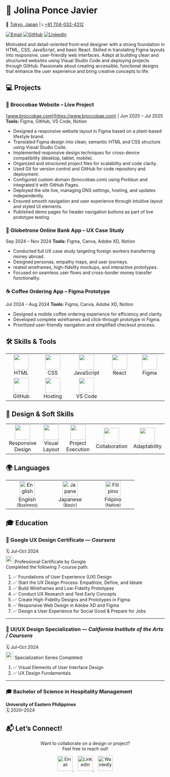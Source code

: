 
# 🎨 Jolina Ponce Javier 

📍 [Tokyo, Japan](https://www.google.com/maps/place/Tokyo,+Japan) |  📞 [+81 704-032-4312](tel:+817040324312)  

[![Email](https://img.shields.io/badge/Email-jolinapjavier%40gmail.com-brightgreen)](mailto:jolinapjavier@gmail.com)
[![GitHub](https://img.shields.io/badge/GitHub-jolinajavier-blue)](https://github.com/jolinajavier)
[![LinkedIn](https://img.shields.io/badge/LinkedIn-Jolina%20Javier-blue)](https://www.linkedin.com/in/jolina-javier)

Motivated and detail-oriented front-end designer with a strong foundation in HTML, CSS, JavaScript, and basic React. Skilled in translating Figma layouts into responsive, user-friendly web interfaces. Adept at building clean and structured websites using Visual Studio Code and deploying projects through GitHub. Passionate about creating accessible, functional designs that enhance the user experience and bring creative concepts to life.


## 💻 Projects

### 🌱 **Broccobae Website – Live Project**

[www.broccobae.com](https://www.broccobae.com) | Jun 2025 – Jul 2025
**Tools:** Figma, GitHub, VS Code, Notion

* Designed a responsive website layout in Figma based on a plant-based lifestyle brand.
* Translated Figma design into clean, semantic HTML and CSS structure using Visual Studio Code.
* Implemented responsive design techniques for cross-device compatibility (desktop, tablet, mobile).
* Organized and structured project files for scalability and code clarity.
* Used Git for version control and GitHub for code repository and deployment.
* Configured custom domain (broccobae.com) using Porkbun and integrated it with GitHub Pages.
* Deployed the site live, managing DNS settings, hosting, and updates independently.
* Ensured smooth navigation and user experience through intuitive layout and styled UI elements.
* Published demo pages for header navigation buttons as part of live prototype testing.


### 💸 **Globetrone Online Bank App – UX Case Study**

Sep 2024 – Nov 2024
**Tools:** Figma, Canva, Adobe XD, Notion

* Conducted full UX case study targeting foreign workers transferring money abroad.
* Designed personas, empathy maps, and user journeys.
* reated wireframes, high-fidelity mockups, and interactive prototypes.
* Focused on seamless user flows and cross-border money transfer functionality.


### ☕ **Coffee Ordering App – Figma Prototype**

Jul 2024 – Aug 2024
**Tools:** Figma, Canva, Adobe XD, Notion

* Designed a mobile coffee ordering experience for efficiency and clarity.
* Developed complete wireframes and click-through prototype in Figma.
* Prioritized user-friendly navigation and simplified checkout process.


## 🛠️ Skills & Tools

<div align="center">

<table>
<tr>
<td align="center" style="width: 120px;">
  <img src="https://cdn.jsdelivr.net/gh/devicons/devicon/icons/html5/html5-original.svg" width="48" height="48" />
  <br>HTML
</td>
<td align="center" style="width: 120px;">
  <img src="https://cdn.jsdelivr.net/gh/devicons/devicon/icons/css3/css3-original.svg" width="48" height="48" />
  <br>CSS
</td>
<td align="center" style="width: 120px;">
  <img src="https://cdn.jsdelivr.net/gh/devicons/devicon/icons/javascript/javascript-original.svg" width="48" height="48" />
  <br>JavaScript
</td>
<td align="center" style="width: 120px;">
  <img src="https://cdn.jsdelivr.net/gh/devicons/devicon/icons/react/react-original.svg" width="48" height="48" />
  <br>React
</td>
<td align="center" style="width: 120px;">
  <img src="https://cdn.jsdelivr.net/gh/devicons/devicon/icons/figma/figma-original.svg" width="48" height="48" />
  <br>Figma
</td>
</tr>
<tr>
<td align="center" style="width: 120px;">
  <img src="https://cdn.jsdelivr.net/gh/devicons/devicon/icons/github/github-original.svg" width="48" height="48" />
  <br>GitHub
</td>
<td align="center" style="width: 120px;">
  <img src="https://img.icons8.com/color/48/000000/domain.png" width="48" height="48" />
  <br>Hosting
</td>
<td align="center" style="width: 120px;">
  <img src="https://cdn.jsdelivr.net/gh/devicons/devicon/icons/vscode/vscode-original.svg" width="48" height="48" />
  <br>VS Code
</td>
</tr>
</table>

</div>

## 🎯 Design & Soft Skills

<div align="center">

<table>
<tr>
<td align="center" style="width: 120px;">
  <img src="https://img.icons8.com/color/48/000000/responsive.png" width="48" height="48" />
  <br>Responsive Design
</td>
<td align="center" style="width: 120px;">
  <img src="https://img.icons8.com/color/48/000000/organize.png" width="48" height="48" />
  <br>Visual Layout
</td>
<td align="center" style="width: 120px;">
  <img src="https://img.icons8.com/color/48/000000/task-completed.png" width="48" height="48" />
  <br>Project Execution
</td>
<td align="center" style="width: 120px;">
  <img src="https://img.icons8.com/color/48/000000/handshake--v1.png" width="48" height="48" />
  <br>Collaboration
</td>
<td align="center" style="width: 120px;">
  <img src="https://img.icons8.com/color/48/000000/light-on.png" width="48" height="48" />
  <br>Adaptability
</td>
</tr>
</table>

</div>


## 🌍 Languages

<div align="center">

<table>
<tr>
<td align="center" style="width: 120px;">
  <img src="https://cdn-icons-png.flaticon.com/512/330/330425.png" width="48" alt="English" title="English" />
  <br>English<br><sub>(Business)</sub>
</td>
<td align="center" style="width: 120px;">
  <img src="https://cdn-icons-png.flaticon.com/512/197/197604.png" width="48" alt="Japanese" title="Japanese" />
  <br>Japanese<br><sub>(Basic)</sub>
</td>
<td align="center" style="width: 120px;">
  <img src="https://cdn-icons-png.flaticon.com/512/197/197561.png" width="48" alt="Filipino" title="Filipino" />
  <br>Filipino<br><sub>(Native)</sub>
</td>
</tr>
</table>

</div>

## 🎓 Education

<div align="left">

### 📘 Google UX Design Certificate — *Coursera*  
🗓️ Jul–Oct 2024  
<img src="https://img.icons8.com/color/48/000000/google-logo.png" width="24"/> Professional Certificate by Google  
Completed the following 7-course path:

1. ✅ Foundations of User Experience (UX) Design  
2. ✅ Start the UX Design Process: Empathize, Define, and Ideate  
3. ✅ Build Wireframes and Low-Fidelity Prototypes  
4. ✅ Conduct UX Research and Test Early Concepts  
5. ✅ Create High-Fidelity Designs and Prototypes in Figma  
6. ✅ Responsive Web Design in Adobe XD and Figma  
7. ✅ Design a User Experience for Social Good & Prepare for Jobs

---

### 🎨 UI/UX Design Specialization — *California Institute of the Arts / Coursera*  
🗓️ Jul–Oct 2024  
<img src="https://img.icons8.com/fluency/48/000000/adobe-xd.png" width="24"/> Specialization Series Completed:

1. ✅ Visual Elements of User Interface Design  
2. ✅ UX Design Fundamentals  

---

### 🎓 Bachelor of Science in Hospitality Management  
**University of Eastern Philippines**  
🗓️ 2020–2024

</div>



## 📬 Let’s Connect!

<div align="center">

<p>Want to collaborate on a design or project?<br>Feel free to reach out!</p>

<a href="mailto:jolinapjavier@gmail.com">
  <img src="https://img.icons8.com/color/48/000000/apple-mail.png" width="48" alt="Email" title="Email" />
</a>
&nbsp;&nbsp;
<a href="https://www.linkedin.com/in/jolina-javier" target="_blank">
  <img src="https://img.icons8.com/color/48/000000/linkedin.png" width="48" alt="LinkedIn" title="LinkedIn" />
</a>
&nbsp;&nbsp;
<a href="https://www.wantedly.com/id/jolina_javier" target="_blank">
  <img src="https://img.icons8.com/external-tal-revivo-color-tal-revivo/48/null/external-wantedly-a-japanese-employment-oriented-social-networking-service-logo-color-tal-revivo.png" width="48" alt="Wantedly" title="Wantedly" />
</a>

</div>


